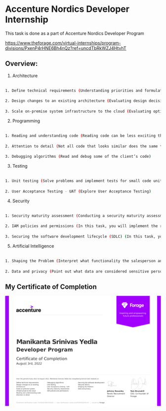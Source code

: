 # Accenture Nordics Developer Internship

This task is done as a part of Accenture Nordics Developer Program

https://www.theforage.com/virtual-internships/program-divisions/PxenP4rHNE6Bh4nQz?ref=uncdTbRkWZJ4HtvhT

## Overview:

1. Architecture

```bash

1. Define technical requirements (Understanding priorities and formulating measurable requirements )

2. Design changes to an existing architecture (Evaluating design decisions)

3. Scale on-premise system infrastructure to the cloud (Evaluating options to run software)

```

2. Programming

```bash

1. Reading and understanding code (Reading code can be less exciting than running it, but sometimes it is the necessary thing to do)

2. Attention to detail (Not all code that looks similar does the same thing)

3. Debugging algorithms (Read and debug some of the client’s code)

```

3. Testing

```bash

1. Unit testing (Solve problems and implement tests for small code units)

2. User Acceptance Testing - UAT (Explore User Acceptance Testing)

```

4. Security

```bash

1. Security maturity assessment (Conducting a security maturity assessment for a new client)

2. IAM policies and permissions (In this task, you will implement the right access policies for different kinds of data)

3. Securing the software development lifecycle (SDLC) (In this task, your knowledge will be tested within the area of application security in the context of SDLC)

```

5. Artificial Intelligence

```bash

1. Shaping the Problem (Interpret what functionality the salesperson and client are really asking for)

2. Data and privacy (Point out what data are considered sensitive personal data and advise the client on how to proceed with the planned machine learning algorithm)

```

## My Certificate of Completion
![](https://github.com/manikanta222010/Accenture-Nordics-Developer-Internship/blob/main/PxenP4rHNE6Bh4nQz_Accenture%20Nordics_uncdTbRkWZJ4HtvhT_1659542518868_completion_certificate%201%20of%201.png)
